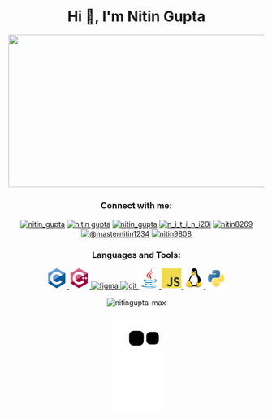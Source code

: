 <h1 align="center">Hi 👋, I'm Nitin Gupta</h1>

<p align="center"><img height="300px", width="600px" src="https://media4.giphy.com/media/RbDKaczqWovIugyJmW/200.gif"></img></p> 
<h3 align="center">Connect with me:</h3>
<p align="center">
<a href="https://twitter.com/NitinGu13499448" target="blank"><img align="center" src="https://raw.githubusercontent.com/rahuldkjain/github-profile-readme-generator/master/src/images/icons/Social/twitter.svg" alt="nitin_gupta" height="30" width="40" /></a>
<a href="https://www.linkedin.com/authwall?trk=bf&trkInfo=AQHiNJgrFfpmswAAAXy7agE4YKXyLUdRdYaRQ7atfZ6Dsk7mYBjEe3VbO0F2CWXlqBU67d-NUdPOTGixQGdMqLAc35qgk5BMsW6vVFVdn2EDYs2JDKMdPGkKTOJ0WXzAZ5W3Rwo=&originalReferer=&sessionRedirect=https%3A%2F%2Fwww.linkedin.com%2Fin%2Fnitin-gupta-b915a81ba" target="blank"><img align="center" src="https://raw.githubusercontent.com/rahuldkjain/github-profile-readme-generator/master/src/images/icons/Social/linked-in-alt.svg" alt="nitin gupta" height="30" width="40" /></a>
<a href="https://kaggle.com/nitin_gupta" target="blank"><img align="center" src="https://raw.githubusercontent.com/rahuldkjain/github-profile-readme-generator/master/src/images/icons/Social/kaggle.svg" alt="nitin_gupta" height="30" width="40" /></a>
<!-- <a href="https://www.facebook.com/profile.php?id=100033907940440" target="blank"><img align="center" src="https://raw.githubusercontent.com/rahuldkjain/github-profile-readme-generator/master/src/images/icons/Social/facebook.svg" alt="nitin gupta" height="30" width="40" /></a> -->
<a href="https://www.instagram.com/n_i_t_i_n_i20i/" target="blank"><img align="center" src="https://raw.githubusercontent.com/rahuldkjain/github-profile-readme-generator/master/src/images/icons/Social/instagram.svg" alt="n_i_t_i_n_i20i" height="30" width="40" /></a>
<a href="https://www.codechef.com/users/nitin8269" target="blank"><img align="center" src="https://cdn.jsdelivr.net/npm/simple-icons@3.1.0/icons/codechef.svg" alt="nitin8269" height="30" width="40" /></a>
<a href="https://www.hackerrank.com/@masternitin1234" target="blank"><img align="center" src="https://raw.githubusercontent.com/rahuldkjain/github-profile-readme-generator/master/src/images/icons/Social/hackerrank.svg" alt="@masternitin1234" height="30" width="40" /></a>
<a href="https://www.leetcode.com/nitin9808" target="blank"><img align="center" src="https://raw.githubusercontent.com/rahuldkjain/github-profile-readme-generator/master/src/images/icons/Social/leet-code.svg" alt="nitin9808" height="30" width="40" /></a>
</p>

<h3 align="center">Languages and Tools:</h3>
<p align="center"> <a href="https://www.cprogramming.com/" target="_blank" > <img src="https://raw.githubusercontent.com/devicons/devicon/master/icons/c/c-original.svg" alt="c" width="40" height="40"/> </a> <a href="https://www.w3schools.com/cpp/" target="_blank"> <img src="https://raw.githubusercontent.com/devicons/devicon/master/icons/cplusplus/cplusplus-original.svg" alt="cplusplus" width="40" height="40"/> </a> <a href="https://www.figma.com/" target="_blank"> <img src="https://www.vectorlogo.zone/logos/figma/figma-icon.svg" alt="figma" width="40" height="40"/> </a> <a href="https://git-scm.com/" target="_blank"> <img src="https://www.vectorlogo.zone/logos/git-scm/git-scm-icon.svg" alt="git" width="40" height="40"/> </a> <a href="https://www.java.com" target="_blank"> <img src="https://raw.githubusercontent.com/devicons/devicon/master/icons/java/java-original.svg" alt="java" width="40" height="40"/> </a> <a href="https://developer.mozilla.org/en-US/docs/Web/JavaScript" target="_blank"> <img src="https://raw.githubusercontent.com/devicons/devicon/master/icons/javascript/javascript-original.svg" alt="javascript" width="40" height="40"/> </a> <a href="https://www.linux.org/" target="_blank"> <img src="https://raw.githubusercontent.com/devicons/devicon/master/icons/linux/linux-original.svg" alt="linux" width="40" height="40"/> </a> <a href="https://www.python.org" target="_blank"> <img src="https://raw.githubusercontent.com/devicons/devicon/master/icons/python/python-original.svg" alt="python" width="40" height="40"/> </a> </p>

<p align="center"><img align="center" src="https://github-readme-stats.vercel.app/api/top-langs?username=nitingupta-max&show_icons=true&locale=en&layout=compact" alt="nitingupta-max" /></p>

<p align="center">
  <img src="https://github.com/nitingupta-max/nitingupta-max/blob/output/github-contribution-grid-snake.svg" alt="snake"></center>
</p>

<!-- <p>&nbsp;<img align="center" src="https://github-readme-stats.vercel.app/api?username=nitingupta-max&show_icons=true&locale=en" alt="nitingupta-max" /></p>? -->

<!-- <p><img align="center" src="https://github-readme-streak-stats.herokuapp.com/?user=nitingupta-max&" alt="nitingupta-max" /></p> -->
